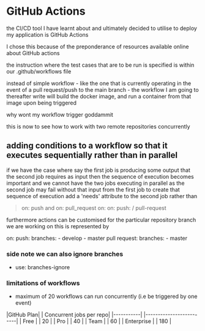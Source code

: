 # GitHub Actions

the CI/CD tool I have learnt about and ultimately decided to utilise to deploy my application is GitHub Actions

I chose this because of the preponderance of resources available online about GitHub actions 

the instruction where the test cases that are to be run is specified is within our .github/workflows file 

instead of simple workflow - like the one that is currently operating in the event of a pull request/push to the main branch - the workflow I am going to thereafter write will build the docker image, and run a container from that image upon being triggered

why wont my workflow trigger goddammit

this is now to see how to work with two remote repositories concurrently 

## adding conditions to a workflow so that it executes sequentially rather than in parallel 
if we have the case where say the first job is producing some output that the second job requires as input then the sequence of execution becomes important and we cannot have the two jobs executing in parallel as the second job may fail without that input from the first job
to create that sequence of execution add a 'needs' attribute to the second job
rather than 
> on: push and on: pull_request
> on:        on:
    push: /    pull-request


furthermore actions can be customised for the particular repository branch we are working on 
this is represented by 

on: 
    push:
        branches: 
            - develop
            - master 
    pull request:
        branches:
            - master

### side note we can also ignore branches 
- use: branches-ignore

### limitations of workflows
- maximum of 20 workflows can run concurrently (i.e be triggered by one event)

|GitHub Plan| | Concurrent jobs per repo|
|-----------| |-------------------------|
| Free | | 20 |
| Pro | | 40 |
| Team | | 60 |
| Enterprise | | 180 |







